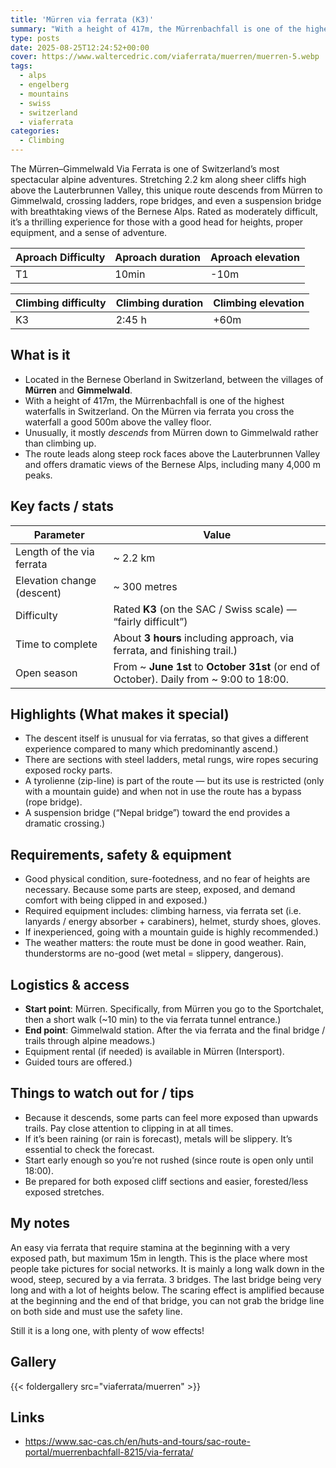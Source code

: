 ```yaml
---
title: 'Mürren via ferrata (K3)'
summary: "With a height of 417m, the Mürrenbachfall is one of the highest waterfalls in Switzerland. On the Mürren via ferrata you cross the waterfall a good 500m above the valley floor."
type: posts
date: 2025-08-25T12:24:52+00:00
cover: https://www.waltercedric.com/viaferrata/muerren/muerren-5.webp
tags:
  - alps
  - engelberg
  - mountains
  - swiss
  - switzerland
  - viaferrata
categories:
  - Climbing
---
```

The Mürren–Gimmelwald Via Ferrata is one of Switzerland’s most spectacular alpine adventures. Stretching 2.2 km along sheer cliffs high above the Lauterbrunnen Valley, this unique route descends from Mürren to Gimmelwald, crossing ladders, rope bridges, and even a suspension bridge with breathtaking views of the Bernese Alps. Rated as moderately difficult, it’s a thrilling experience for those with a good head for heights, proper equipment, and a sense of adventure.

|Aproach Difficulty|Aproach duration|Aproach elevation|
|:----|:----|:----|
| T1| 10min | -10m |

|Climbing difficulty|Climbing duration|Climbing elevation|
|:----|:----|:----|
| K3 | 2:45 h| +60m |

## What is it

* Located in the Bernese Oberland in Switzerland, between the villages of **Mürren** and **Gimmelwald**.
* With a height of 417m, the Mürrenbachfall is one of the highest waterfalls in Switzerland. On the Mürren via ferrata you cross the waterfall a good 500m above the valley floor.
* Unusually, it mostly *descends* from Mürren down to Gimmelwald rather than climbing up. 
* The route leads along steep rock faces above the Lauterbrunnen Valley and offers dramatic views of the Bernese Alps, including many 4,000 m peaks.

## Key facts / stats

| Parameter                  | Value                                                                                                                     |
| -------------------------- | ------------------------------------------------------------------------------------------------------------------------- |
| Length of the via ferrata  | \~ 2.2 km                                                                                   |
| Elevation change (descent) | \~ 300 metres                                                                               |
| Difficulty                 | Rated **K3** (on the SAC / Swiss scale) — “fairly difficult”)                                         |
| Time to complete           | About **3 hours** including approach, via ferrata, and finishing trail.)                              |
| Open season                | From \~ **June 1st** to **October 31st** (or end of October). Daily from \~ 9:00 to 18:00.  |

## Highlights (What makes it special)

* The descent itself is unusual for via ferratas, so that gives a different experience compared to many which predominantly ascend.)
* There are sections with steel ladders, metal rungs, wire ropes securing exposed rocky parts. 
* A tyrolienne (zip-line) is part of the route — but its use is restricted (only with a mountain guide) and when not in use the route has a bypass (rope bridge). 
* A suspension bridge (“Nepal bridge”) toward the end provides a dramatic crossing.)

## Requirements, safety & equipment

* Good physical condition, sure-footedness, and no fear of heights are necessary. Because some parts are steep, exposed, and demand comfort with being clipped in and exposed.)
* Required equipment includes: climbing harness, via ferrata set (i.e. lanyards / energy absorber + carabiners), helmet, sturdy shoes, gloves. 
* If inexperienced, going with a mountain guide is highly recommended.)
* The weather matters: the route must be done in good weather. Rain, thunderstorms are no-good (wet metal = slippery, dangerous). 

## Logistics & access

* **Start point**: Mürren. Specifically, from Mürren you go to the Sportchalet, then a short walk (\~10 min) to the via ferrata tunnel entrance.)
* **End point**: Gimmelwald station. After the via ferrata and the final bridge / trails through alpine meadows.)
* Equipment rental (if needed) is available in Mürren (Intersport). 
* Guided tours are offered.)

## Things to watch out for / tips

* Because it descends, some parts can feel more exposed than upwards trails. Pay close attention to clipping in at all times.
* If it’s been raining (or rain is forecast), metals will be slippery. It’s essential to check the forecast.
* Start early enough so you’re not rushed (since route is open only until 18:00).
* Be prepared for both exposed cliff sections and easier, forested/less exposed stretches.

## My notes

An easy via ferrata that require stamina at the beginning with a very exposed path, but maximum 15m in length. This is the place where most people take pictures for social networks.
It is mainly a long walk down in the wood, steep, secured by a via ferrata. 3 bridges. The last bridge being very long and with a lot of heights below. The scaring effect is amplified because at the beginning and the end of that bridge, you can not grab the bridge line on both side and must use the safety line.

Still it is a long one, with plenty of wow effects!

## Gallery

{{< foldergallery src="viaferrata/muerren" >}}

## Links
* https://www.sac-cas.ch/en/huts-and-tours/sac-route-portal/muerrenbachfall-8215/via-ferrata/